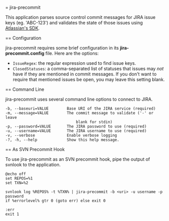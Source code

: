 
= jira-precommit

This application parses source control commit messages for JIRA
issue keys (eg. 'ABC-123') and validates the state of those issues
using [Atlassian's SDK](http://www.nuget.org/packages/Atlassian.SDK).

== Configuration

jira-precommit requires some brief configuration in its
**jira-precommit.config** file.  Here are the options:

* `IssueRegex`: the regular expression used to find issue keys.
* `ClosedStatuses`: a comma-separated list of statuses that issues
  may *not* have if they are mentioned in commit messages.  If you
  don't want to require that mentioned issues be open, you may
  leave this setting blank.

== Command Line

jira-precommit uses several command line options to connect to JIRA.

    -b, --baseuri=VALUE        Base URI of the JIRA service (required)
    -m, --message=VALUE        The commit message to validate ('-' or leave
                                   blank for stdin)
    -p, --password=VALUE       The JIRA password to use (required)
    -u, --username=VALUE       The JIRA username to use (required)
    -v, --verbose              Enable verbose logging
    -?, -h, --help             Show this help message.

== As SVN Precommit Hook

To use jira-precommit as an SVN precommit hook, pipe the output of
svnlook to the application.

    @echo off  
    set REPOS=%1  
    set TXN=%2           

    svnlook log %REPOS% -t %TXN% | jira-precommit -b <uri> -u username -p password
    if %errorlevel% gtr 0 (goto err) else exit 0  

    :err
    exit 1
